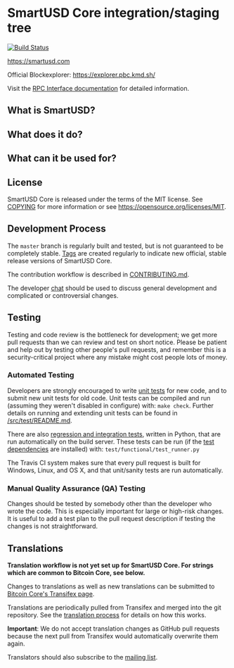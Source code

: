 SmartUSD Core integration/staging tree
=====================================

[![Build Status](https://travis-ci.org/pbcllc/smartusd-core.svg?branch=master)](https://travis-ci.org/pbcllc/smartusd-core)

https://smartusd.com

Official Blockexplorer: https://explorer.pbc.kmd.sh/

Visit the [RPC Interface documentation](https://developers.komodoplatform.com/basic-docs/smart-chains/smart-chain-api/address.html#getaddressbalance) for detailed information. 

What is SmartUSD? 
----------------



What does it do?
----------------



What can it be used for?
----------------


License
-------

SmartUSD Core is released under the terms of the MIT license. See [COPYING](COPYING) for more
information or see https://opensource.org/licenses/MIT.

Development Process
-------------------

The `master` branch is regularly built and tested, but is not guaranteed to be
completely stable. [Tags](https://github.com/pbcllc/smartusd-core/tags) are created
regularly to indicate new official, stable release versions of SmartUSD Core.

The contribution workflow is described in [CONTRIBUTING.md](CONTRIBUTING.md).

The developer [chat](https://discord.pbc.finance)
should be used to discuss general development and complicated or controversial changes.


Testing
-------

Testing and code review is the bottleneck for development; we get more pull
requests than we can review and test on short notice. Please be patient and help out by testing
other people's pull requests, and remember this is a security-critical project where any mistake might cost people
lots of money.

### Automated Testing

Developers are strongly encouraged to write [unit tests](src/test/README.md) for new code, and to
submit new unit tests for old code. Unit tests can be compiled and run
(assuming they weren't disabled in configure) with: `make check`. Further details on running
and extending unit tests can be found in [/src/test/README.md](/src/test/README.md).

There are also [regression and integration tests](/test), written
in Python, that are run automatically on the build server.
These tests can be run (if the [test dependencies](/test) are installed) with: `test/functional/test_runner.py`

The Travis CI system makes sure that every pull request is built for Windows, Linux, and OS X, and that unit/sanity tests are run automatically.

### Manual Quality Assurance (QA) Testing

Changes should be tested by somebody other than the developer who wrote the
code. This is especially important for large or high-risk changes. It is useful
to add a test plan to the pull request description if testing the changes is
not straightforward.

Translations
------------

**Translation workflow is not yet set up for SmartUSD Core.  For strings which are common to Bitcoin Core, see below.**

Changes to translations as well as new translations can be submitted to
[Bitcoin Core's Transifex page](https://www.transifex.com/projects/p/bitcoin/).

Translations are periodically pulled from Transifex and merged into the git repository. See the
[translation process](doc/translation_process.md) for details on how this works.

**Important**: We do not accept translation changes as GitHub pull requests because the next
pull from Transifex would automatically overwrite them again.

Translators should also subscribe to the [mailing list](https://groups.google.com/forum/#!forum/bitcoin-translators).
